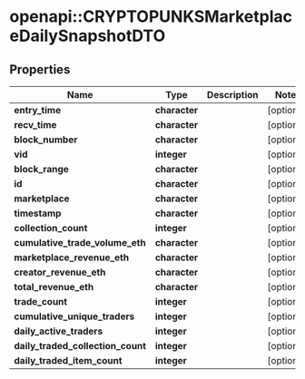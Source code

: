 # openapi::CRYPTOPUNKSMarketplaceDailySnapshotDTO


## Properties
Name | Type | Description | Notes
------------ | ------------- | ------------- | -------------
**entry_time** | **character** |  | [optional] 
**recv_time** | **character** |  | [optional] 
**block_number** | **character** |  | [optional] 
**vid** | **integer** |  | [optional] 
**block_range** | **character** |  | [optional] 
**id** | **character** |  | [optional] 
**marketplace** | **character** |  | [optional] 
**timestamp** | **character** |  | [optional] 
**collection_count** | **integer** |  | [optional] 
**cumulative_trade_volume_eth** | **character** |  | [optional] 
**marketplace_revenue_eth** | **character** |  | [optional] 
**creator_revenue_eth** | **character** |  | [optional] 
**total_revenue_eth** | **character** |  | [optional] 
**trade_count** | **integer** |  | [optional] 
**cumulative_unique_traders** | **integer** |  | [optional] 
**daily_active_traders** | **integer** |  | [optional] 
**daily_traded_collection_count** | **integer** |  | [optional] 
**daily_traded_item_count** | **integer** |  | [optional] 


